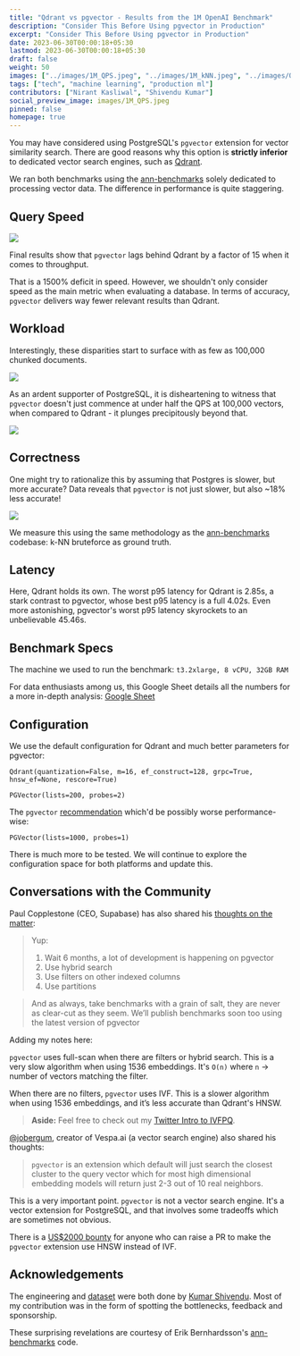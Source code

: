 ```yaml
---
title: "Qdrant vs pgvector - Results from the 1M OpenAI Benchmark"
description: "Consider This Before Using pgvector in Production"
excerpt: "Consider This Before Using pgvector in Production"
date: 2023-06-30T00:00:18+05:30
lastmod: 2023-06-30T00:00:18+05:30
draft: false
weight: 50
images: ["../images/1M_QPS.jpeg", "../images/1M_kNN.jpeg", "../images/QPSvsVectorpgvector.png", "../images/QPSvsVectorQdrant.png"]
tags: ["tech", "machine learning", "production ml"]
contributors: ["Nirant Kasliwal", "Shivendu Kumar"]
social_preview_image: images/1M_QPS.jpeg
pinned: false
homepage: true
---
```


You may have considered using PostgreSQL's `pgvector` extension for vector similarity search. There are good reasons why this option is **strictly inferior** to dedicated vector search engines, such as [Qdrant](https://qdrant.tech/).

We ran both benchmarks using the [ann-benchmarks](https://github.com/erikbern/ann-benchmarks/) solely dedicated to processing vector data. The difference in performance is quite staggering.

## Query Speed

![](../images/1M_QPS.jpeg)

Final results show that `pgvector` lags behind Qdrant by a factor of 15 when it comes to throughput.  

That is a 1500% deficit in speed. However, we shouldn't only consider speed as the main metric when evaluating a database. In terms of accuracy, `pgvector` delivers way fewer relevant results than Qdrant.

## Workload

Interestingly, these disparities start to surface with as few as 100,000 chunked documents. 

![](../images/QPSvsVectorpgvector.png)

As an ardent supporter of PostgreSQL, it is disheartening to witness that `pgvector` doesn't just commence at under half the QPS at 100,000 vectors, when compared to Qdrant - it plunges precipitously beyond that. 

![](../images/QPSvsVectorQdrant.png)

## Correctness 

One might try to rationalize this by assuming that Postgres is slower, but more accurate? Data reveals that `pgvector` is not just slower, but also ~18% less accurate!

![](../images/1M_kNN.jpeg)

We measure this using the same methodology as the [ann-benchmarks](https://ann-benchmarks.com) codebase: k-NN bruteforce as ground truth.

## Latency

Here, Qdrant holds its own. The worst p95 latency for Qdrant is 2.85s, a stark contrast to pgvector, whose best p95 latency is a full 4.02s. Even more astonishing, pgvector's worst p95 latency skyrockets to an unbelievable 45.46s.

## Benchmark Specs

The machine we used to run the benchmark: `t3.2xlarge, 8 vCPU, 32GB RAM`

For data enthusiasts among us, this Google Sheet details all the numbers for a more in-depth analysis: [Google Sheet](https://docs.google.com/spreadsheets/d/1t2-tXID2LJCXdLv1JTPQaYhmMs6woOnK7W7nkEuDsUc/edit?usp=sharing)

## Configuration 

We use the default configuration for Qdrant and much better parameters for pgvector:

```
Qdrant(quantization=False, m=16, ef_construct=128, grpc=True, hnsw_ef=None, rescore=True)
```

```
PGVector(lists=200, probes=2)
```

The `pgvector` [recommendation]((https://github.com/pgvector/pgvector#query-options)) which'd be possibly worse performance-wise:
```
PGVector(lists=1000, probes=1)
```

There is much more to be tested. We will continue to explore the configuration space for both platforms and update this. 

## Conversations with the Community

Paul Copplestone (CEO, Supabase) has also shared his [thoughts on the matter](https://twitter.com/kiwicopple/status/1674395120395747331):
 
> Yup:
>1. Wait 6 months, a lot of development is happening on pgvector
>2. Use hybrid search
>3. Use filters on other indexed columns
>4. Use partitions

> And as always, take benchmarks with a grain of salt, they are never as clear-cut as they seem. We’ll publish benchmarks soon too using the latest version of pgvector

Adding my notes here:

`pgvector` uses full-scan when there are filters or hybrid search. This is a very slow algorithm when using 1536 embeddings. It's `O(n)` where `n` -> number of vectors matching the filter. 

When there are no filters, `pgvector` uses IVF. This is a slower algorithm when using 1536 embeddings, and it’s less accurate than Qdrant's HNSW. 

> **Aside:** Feel free to check out my [Twitter Intro to IVFPQ](https://twitter.com/NirantK/status/1653919899662835713).

[@jobergum](https://twitter.com/jobergum/status/1674545510475001857), creator of Vespa.ai (a vector search engine) also shared his thoughts:

> `pgvector` is an extension which default will just search the closest cluster to the query vector which for most high dimensional embedding models will return just 2-3 out of 10 real neighbors.

This is a very important point. `pgvector` is not a vector search engine. It's a vector extension for PostgreSQL, and that involves some tradeoffs which are sometimes not obvious.

There is a [US$2000 bounty](https://twitter.com/alexgraveley/status/1674679862961885184) for anyone who can raise a PR to make the `pgvector` extension use HNSW instead of IVF.

## Acknowledgements
The engineering and [dataset](https://huggingface.co/datasets/KShivendu/dbpedia-entities-openai-1M) were both done by [Kumar Shivendu](https://twitter.com/KShivendu_). Most of my contribution was in the form of spotting the bottlenecks, feedback and sponsorship.

These surprising revelations are courtesy of Erik Bernhardsson's [ann-benchmarks](https://ann-benchmarks.com) code.